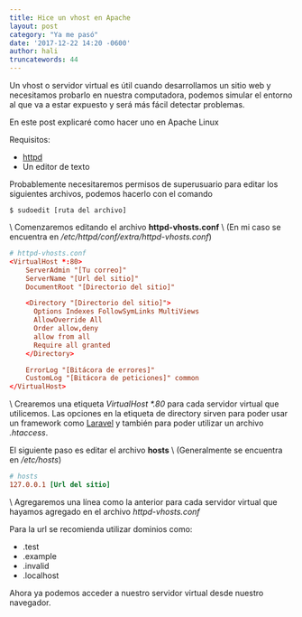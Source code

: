 ```yaml
---
title: Hice un vhost en Apache
layout: post
category: "Ya me pasó"
date: '2017-12-22 14:20 -0600'
author: hali
truncatewords: 44
---
```


Un vhost o servidor virtual es útil cuando desarrollamos un sitio web y
necesitamos probarlo en nuestra computadora, podemos simular el entorno al
que va a estar expuesto y será más fácil detectar problemas.

En este post explicaré como hacer uno en Apache Linux

Requisitos:
- [httpd](http://httpd.apache.org)
- Un editor de texto

Probablemente necesitaremos permisos de superusuario para editar los siguientes
archivos, podemos hacerlo con el comando
```
$ sudoedit [ruta del archivo]
```
\\
Comenzaremos editando el archivo **httpd-vhosts.conf** \\
(En mi caso se encuentra en */etc/httpd/conf/extra/httpd-vhosts.conf*)
```conf
# httpd-vhosts.conf
<VirtualHost *:80>
    ServerAdmin "[Tu correo]"
    ServerName "[Url del sitio]"
    DocumentRoot "[Directorio del sitio]"

    <Directory "[Directorio del sitio]">
      Options Indexes FollowSymLinks MultiViews
      AllowOverride All
      Order allow,deny
      allow from all
      Require all granted
    </Directory>

    ErrorLog "[Bitácora de errores]"
    CustomLog "[Bitácora de peticiones]" common
</VirtualHost>
```
\\
Crearemos una etiqueta *VirtualHost \*.80* para cada servidor virtual que utilicemos.
Las opciones en la etiqueta de directory sirven para poder usar un framework como 
[Laravel](https://laravel.com) y también para poder utilizar un archivo *.htaccess*.

El siguiente paso es editar el archivo **hosts** \\
(Generalmente se encuentra en */etc/hosts*)
```conf
# hosts
127.0.0.1 [Url del sitio]
```
\\
Agregaremos una línea como la anterior para cada servidor virtual que hayamos agregado 
en el archivo *httpd-vhosts.conf*

Para la url se recomienda utilizar dominios como:
- .test 
- .example
- .invalid
- .localhost

Ahora ya podemos acceder a nuestro servidor virtual desde nuestro navegador.